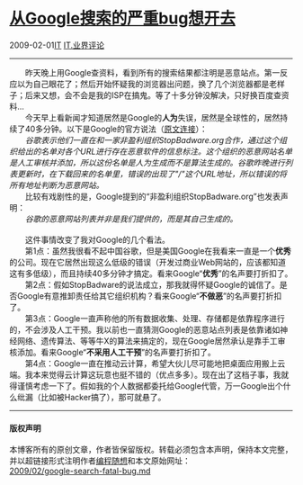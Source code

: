 <!DOCTYPE html>
<html xmlns="http://www.w3.org/1999/xhtml" xml:lang="zh-CN">
<head>
<meta http-equiv="Content-Type" content="text/html; charset=utf-8" />
<meta name="generator" content="Python script by program.think@gmail.com" />
<meta name="provider" content="program-think.blogspot.com" />
<link type="text/css" rel="stylesheet" href="../../css/program-think.css" />
<title>从Google搜索的严重bug想开去 - 编程随想的博客</title>
</head>
<body>
<div id="main" style="width:100%;">
<h1><a href="../../index.md" title="回到首页">从Google搜索的严重bug想开去</a></h1>
<div class="post-info"><span class="date-header">2009-02-01</span><a href="../../tags/IT.md" class="tag">IT</a> <a href="../../tags/IT.E4B89AE7958CE8AF84E8AEBA.md" class="tag">IT.业界评论</a> </div>
<hr>
<div class="post">
　　昨天晚上用Google查资料，看到所有的搜索结果都注明是恶意站点。第一反应以为自己眼花了；然后开始怀疑我的浏览器出问题，换了几个浏览器都是老样子；后来又想，会不会是我的ISP在搞鬼。等了十多分钟没解决，只好换百度查资料...<!--program-think--><br />　　今天早上看新闻才知道居然是Google的<b>人为</b>失误，居然是全球性的，居然持续了40多分钟。以下是Google的官方说法（<a href="http://googleblog.blogspot.com/2009/01/this-site-may-harm-your-computer-on.html" target="_blank" rel="nofollow">原文连接</a>）：<br />　　<i>谷歌表示他们一直在和一家非盈利组织StopBadware.org合作，通过这个组织给出的名单对各个URL进行存在恶意软件的信息标注。这个组织的恶意网站名单是人工审核并添加，所以这份名单是人为生成而不是算法生成的。谷歌昨晚进行列表更新时，在下载回来的名单里，错误的出现了"/"这个URL地址，所以错误的将所有地址判断为恶意网站。</i><br />　　比较有戏剧性的是，Google提到的“非盈利组织StopBadware.org”也发表声明：<br />　　<i>谷歌的恶意网站列表并非是我们提供的，而是其自己生成的。</i><br /><br />　　这件事情改变了我对Google的几个看法。<br />　　第1点：虽然我很看不起中国谷歌，但是美国Google在我看来一直是一个<b>优秀</b>的公司。现在它居然出现这么低级的错误（开发过商业Web网站的，应该都知道这有多低级），而且持续40多分钟才搞定。看来Google“<b>优秀</b>”的名声要打折扣了。<br />　　第2点：假如StopBadware的说法成立，那我就得怀疑Google的诚信了。是否Google有意推卸责任给其它组织机构？看来Google“<b>不做恶</b>”的名声要打折扣了。<br />　　第3点：Google一直声称他的所有数据收集、处理、存储都是依靠程序进行的，不会涉及人工干预。我以前也一直猜测Google的恶意站点列表是依靠诸如神经网络、遗传算法、等等牛X的算法来搞定的，现在Google居然承认是靠手工审核添加。看来Google“<b>不采用人工干预</b>”的名声要打折扣了。<br />　　第4点：Google一直在推动云计算，希望大伙儿尽可能地把桌面应用搬上云端。我本来觉得云计算这玩意也挺不错的（优点多多）。现在出了这档子事，我就得谨慎考虑一下了。假如我的个人数据都委托给Google代管，万一Google出个什么纰漏（比如被Hacker搞了），那可就悬了。<div class="blogger-post-footer">
</div>
<hr>
<div class="copyright">
<h4>版权声明</h4>
本博客所有的原创文章，作者皆保留版权。转载必须包含本声明，保持本文完整，并以超链接形式注明作者<a href="mailto:program.think@gmail.com">编程随想</a>和本文原始网址：<br>
<a href="2009/02/google-search-fatal-bug.md">2009/02/google-search-fatal-bug.md</a>
</div>
</div>
</body>
</html>
